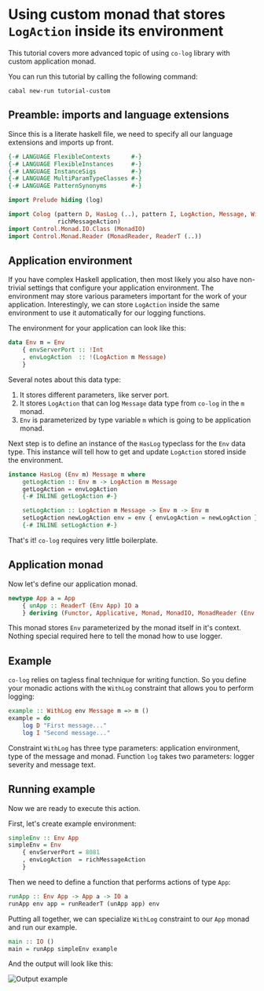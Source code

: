 # Using custom monad that stores `LogAction` inside its environment

This tutorial covers more advanced topic of using `co-log` library with custom
application monad.

You can run this tutorial by calling the following command:

```shell
cabal new-run tutorial-custom
```

## Preamble: imports and language extensions

Since this is a literate haskell file, we need to specify all our language
extensions and imports up front.

```haskell
{-# LANGUAGE FlexibleContexts      #-}
{-# LANGUAGE FlexibleInstances     #-}
{-# LANGUAGE InstanceSigs          #-}
{-# LANGUAGE MultiParamTypeClasses #-}
{-# LANGUAGE PatternSynonyms       #-}

import Prelude hiding (log)

import Colog (pattern D, HasLog (..), pattern I, LogAction, Message, WithLog, log,
              richMessageAction)
import Control.Monad.IO.Class (MonadIO)
import Control.Monad.Reader (MonadReader, ReaderT (..))
```

## Application environment

If you have complex Haskell application, then most likely you also have
non-trivial settings that configure your application environment. The
environment may store various parameters important for the work of your application.
Interestingly, we can store `LogAction` inside the same environment to use it
automatically for our logging functions.

The environment for your application can look like this:

```haskell
data Env m = Env
    { envServerPort :: !Int
    , envLogAction  :: !(LogAction m Message)
    }
```

Several notes about this data type:

1. It stores different parameters, like server port.
2. It stores `LogAction` that can log `Message` data type from `co-log` in the
   `m` monad.
3. `Env` is parameterized by type variable `m` which is going to be application
   monad.

Next step is to define an instance of the `HasLog` typeclass for the `Env` data
type. This instance will tell how to get and update `LogAction` stored inside
the environment.

```haskell
instance HasLog (Env m) Message m where
    getLogAction :: Env m -> LogAction m Message
    getLogAction = envLogAction
    {-# INLINE getLogAction #-}

    setLogAction :: LogAction m Message -> Env m -> Env m
    setLogAction newLogAction env = env { envLogAction = newLogAction }
    {-# INLINE setLogAction #-}
```

That's it! `co-log` requires very little boilerplate.

## Application monad

Now let's define our application monad.

```haskell
newtype App a = App
    { unApp :: ReaderT (Env App) IO a
    } deriving (Functor, Applicative, Monad, MonadIO, MonadReader (Env App))
```

This monad stores `Env` parameterized by the monad itself in it's context.
Nothing special required here to tell the monad how to use logger.

## Example

`co-log` relies on tagless final technique for writing function. So you define
your monadic actions with the `WithLog` constraint that allows you to perform
logging:

```haskell
example :: WithLog env Message m => m ()
example = do
    log D "First message..."
    log I "Second message..."
```

Constraint `WithLog` has three type parameters: application environment, type of
the message and monad. Function `log` takes two parameters: logger severity and
message text.

## Running example

Now we are ready to execute this action.

First, let's create example environment:

```haskell
simpleEnv :: Env App
simpleEnv = Env
    { envServerPort = 8081
    , envLogAction  = richMessageAction
    }
```

Then we need to define a function that performs actions of type `App`:

```haskell
runApp :: Env App -> App a -> IO a
runApp env app = runReaderT (unApp app) env
```

Putting all together, we can specialize `WithLog` constraint to our `App` monad
and run our example.

```haskell
main :: IO ()
main = runApp simpleEnv example
```

And the output will look like this:

![Output example](https://user-images.githubusercontent.com/4276606/57191747-79579200-6f5b-11e9-92ed-e7b728a2b9a3.png)
